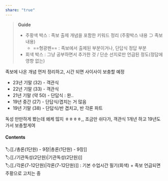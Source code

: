 ```yaml
---
share: "true"
---
```

>**Guide**
>- 주황색 박스 : 족보 출제 개념을 포함한 키워드 정리 (주황박스 내용 ⊃ 족보 내용)
>	- ==형광펜== : 족보에서 출제된 부분이거나, 단답식 정답 부분
>- 회색 박스 : 그냥 공부하면서 추가한 것 / 단순 선지로만 언급된 정도(정답에 영향 없는)


족보에 나온 개념 먼저 정리하고,
시간 되면 사이사이 보충할 예정

- 23년 기말 (32) - 객관식
- 22년 기말 (33) - 객관식
- 21년 기말 (약 50) - 단답식 : 완.. 
- 19년 중간 (27) - 단답식/겹치는 거 많음
- 19년 기말 (38) - 단답식/반 겹치고, 반 각론 파트

독성 만만하게 봤는데 왜케 많지 ㅎㅎㅎㅎ,,
조금만 쉬다가, 객관식 1개년 하고 19년도 가서 보충할게여
#### Contents
🏷️[[./총론(1단원) - 9장|총론(1단원) - 9장]] <br>
🏷️[[./기관독성(2단원)|기관독성(2단원)]] <br>
🏷️[[./각론(7-12단원)|각론(7-12단원)]] : 기본 수업시간 필기(회색) + 족보 언급되면 주황으로 고치는 중